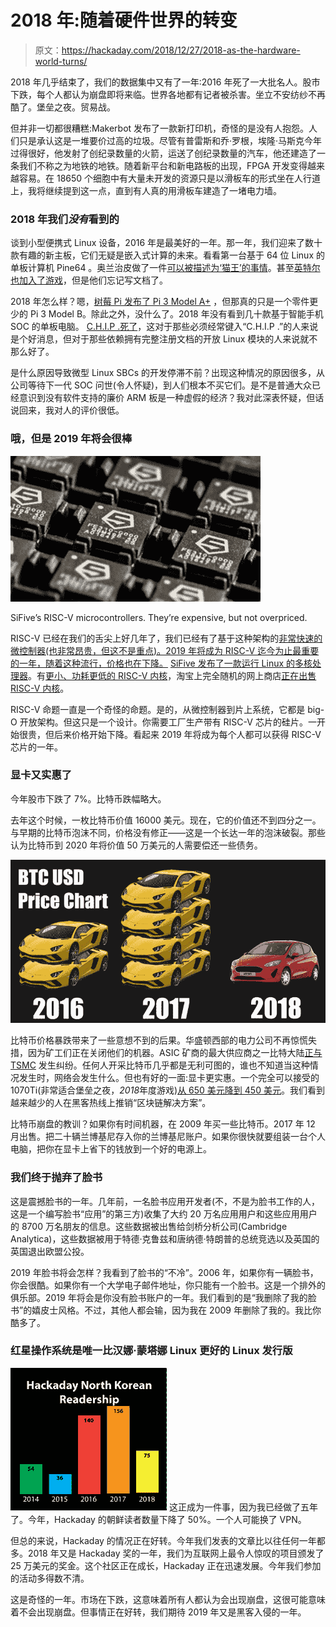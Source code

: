 # 2018 年:随着硬件世界的转变

> 原文：<https://hackaday.com/2018/12/27/2018-as-the-hardware-world-turns/>

2018 年几乎结束了，我们的数据集中又有了一年:2016 年死了一大批名人。股市下跌，每个人都认为崩盘即将来临。世界各地都有记者被杀害。坐立不安纺纱不再酷了。堡垒之夜。贸易战。

但并非一切都很糟糕:Makerbot 发布了一款新打印机，奇怪的是没有人抱怨。人们只是承认这是一堆要价过高的垃圾。尽管有普雷斯和乔·罗根，埃隆·马斯克今年过得很好，他发射了创纪录数量的火箭，运送了创纪录数量的汽车，他还建造了一条我们不称之为地铁的地铁。随着新平台和新电路板的出现，FPGA 开发变得越来越容易。在 18650 个细胞中有大量未开发的资源只是以滑板车的形式坐在人行道上，我将继续提到这一点，直到有人真的用滑板车建造了一堵电力墙。

### 2018 年我们*没有*看到的

谈到小型便携式 Linux 设备，2016 年是最美好的一年。那一年，我们迎来了数十款有趣的新主板，它们无疑是嵌入式计算的未来。看看第一台基于 64 位 Linux 的单板计算机 Pine64 。奥兰治皮做了一件[可以被描述为‘猫王’的事情](https://hackaday.com/2016/11/07/orange-pi-releases-two-boards/)。甚至[英特尔也加入了游戏](https://hackaday.com/2016/08/17/intel-releases-the-tiny-joule-compute-module/)，但是他们忘记写文档了。

2018 年怎么样？嗯，[树莓 Pi 发布了 Pi 3 Model A+](https://hackaday.com/2018/11/15/the-smaller-more-powerful-raspberry-pi-3-model-a/) ，但那真的只是一个零件更少的 Pi 3 Model B。除此之外，没什么了。2018 年没有看到几十款基于智能手机 SOC 的单板电脑。 [C.H.I.P .死了](https://hackaday.com/2018/04/03/is-this-the-end-for-the-c-h-i-p/)，这对于那些必须经常键入“C.H.I.P .”的人来说是个好消息，但对于那些依赖拥有完整注册文档的开放 Linux 模块的人来说就不那么好了。

是什么原因导致微型 Linux SBCs 的开发停滞不前？出现这种情况的原因很多，从公司等待下一代 SOC 问世(令人怀疑)，到人们根本不买它们。是不是普通大众已经意识到没有软件支持的廉价 ARM 板是一种虚假的经济？我对此深表怀疑，但话说回来，我对人的评价很低。

### 哦，但是 2019 年将会很棒

[![](img/82f4360e2fa87c7e1ba24ff1c6c5e9fc.png)](https://hackaday.com/wp-content/uploads/2018/12/sifi.jpg)

SiFive’s RISC-V microcontrollers. They’re expensive, but not overpriced.

RISC-V 已经在我们的舌尖上好几年了，我们已经有了基于这种架构的[非常快速的微控制器(也非常昂贵，但这不是重点)。2019 年将成为 RISC-V 迄今为止最重要的一年，随着这种流行，价格也在下降。](https://hackaday.com/2016/11/29/hifive1-risc-v-in-an-arduino-form-factor/) [SiFive 发布了一款运行 Linux 的多核处理器](https://hackaday.com/2018/02/03/sifive-introduces-risc-v-linux-capable-multicore-processor/)。有[更小、功耗更低的 RISC-V 内核](https://hackaday.com/2018/06/25/sifive-releases-smaller-lower-power-risc-v-cores/)，淘宝上完全随机的网上商店[正在出售 RISC-V 内核](https://hackaday.com/2018/10/08/new-part-day-the-risc-v-chip-with-built-in-neural-networks/)。

RISC-V 命题一直是一个奇怪的命题。是的，从微控制器到片上系统，它都是 big-O 开放架构。但这只是一个设计。你需要工厂生产带有 RISC-V 芯片的硅片。一开始很贵，但后来价格开始下降。看起来 2019 年将成为每个人都可以获得 RISC-V 芯片的一年。

### 显卡又实惠了

今年股市下跌了 7%。比特币跌幅略大。

去年这个时候，一枚比特币价值 16000 美元。现在，它的价值还不到四分之一。与早期的比特币泡沫不同，价格没有修正——这是一个长达一年的泡沫破裂。那些认为比特币到 2020 年将价值 50 万美元的人需要偿还一些债务。

[![](img/3c0f6a4810a3b5104a5f751d7b9a2afc.png)](https://hackaday.com/wp-content/uploads/2018/12/BTCUSD.jpg)

比特币价格暴跌带来了一些意想不到的后果。华盛顿西部的电力公司不再惊慌失措，因为矿工们正在关闭他们的机器。ASIC 矿商的最大供应商之一比特大陆[正与 TSMC](https://bitcoinexchangeguide.com/new-crypto-rumor-says-bitmain-is-possibly-losing-taiwan-bitcoin-mining-chip-supplier-tsmc/) 发生纠纷。任何人开采比特币几乎都是无利可图的，谁也不知道当这种情况发生时，网络会发生什么。但也有好的一面:显卡更实惠。一个完全可以接受的 1070Ti(非常适合堡垒之夜，*2018*年度游戏)[从 650 美元降到 450 美元](https://pcpartpicker.com/product/62KhP6/asus-geforce-gtx-1070-ti-8gb-rog-strix-video-card-rog-strix-gtx1070ti-a8g-gaming?history_days=365)。我们看到越来越少的人在黑客热线上推销“区块链解决方案”。

比特币崩盘的教训？如果你有时间机器，在 2009 年买一些比特币。2017 年 12 月出售。把二十辆兰博基尼存入你的兰博基尼账户。如果你很快就要组装一台个人电脑，把你在显卡上省下的钱放到一个好的电源上。

### 我们终于抛弃了脸书

这是震撼脸书的一年。几年前，一名脸书应用开发者(不，不是为脸书工作的人，这是一个编写脸书“应用”的第三方)收集了大约 20 万名应用用户和这些应用用户的 8700 万名朋友的信息。这些数据被出售给剑桥分析公司(Cambridge Analytica)，这些数据被用于特德·克鲁兹和唐纳德·特朗普的总统竞选以及英国的英国退出欧盟公投。

2019 年脸书将会怎样？我看到了脸书的“不冷”。2006 年，如果你有一辆脸书，你会很酷。如果你有一个大学电子邮件地址，你只能有一个脸书。这是一个排外的俱乐部。2019 年将会是你没有脸书账户的一年。我们看到的是“我删除了我的脸书”的嬉皮士风格。不过，其他人都会输，因为我在 2009 年删除了我的。我比你酷多了。

### 红星操作系统是唯一比汉娜·蒙塔娜 Linux 更好的 Linux 发行版

[![](img/f376bf327f0834436c7162775f3cf73f.png)](https://hackaday.com/wp-content/uploads/2018/12/nkreadership2018.png) 这正成为一件事，因为我已经做了五年了。今年，Hackaday 的朝鲜读者数量下降了 50%。一个人可能换了 VPN。

但总的来说，Hackaday 的情况正在好转。今年我们发表的文章比以往任何一年都多。2018 年又是 Hackaday 奖的一年，我们为互联网上最令人惊叹的项目颁发了 25 万美元的奖金。这个社区正在成长，Hackaday 正在迅速发展。今年我们参加的活动多得数不清。

这是奇怪的一年。市场在下跌，这意味着所有人都认为会出现崩盘，这很可能意味着不会出现崩盘。但事情正在好转，我们期待 2019 年又是黑客入侵的一年。